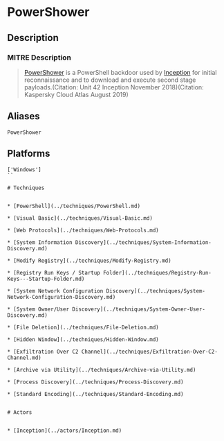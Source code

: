 
# PowerShower

## Description

### MITRE Description

> [PowerShower](https://attack.mitre.org/software/S0441) is a PowerShell backdoor used by [Inception](https://attack.mitre.org/groups/G0100) for initial reconnaissance and to download and execute second stage payloads.(Citation: Unit 42 Inception November 2018)(Citation: Kaspersky Cloud Atlas August 2019)

## Aliases

```
PowerShower
```

## Platforms

```
['Windows']
``

# Techniques


* [PowerShell](../techniques/PowerShell.md)

* [Visual Basic](../techniques/Visual-Basic.md)
    
* [Web Protocols](../techniques/Web-Protocols.md)
    
* [System Information Discovery](../techniques/System-Information-Discovery.md)
    
* [Modify Registry](../techniques/Modify-Registry.md)
    
* [Registry Run Keys / Startup Folder](../techniques/Registry-Run-Keys---Startup-Folder.md)
    
* [System Network Configuration Discovery](../techniques/System-Network-Configuration-Discovery.md)
    
* [System Owner/User Discovery](../techniques/System-Owner-User-Discovery.md)
    
* [File Deletion](../techniques/File-Deletion.md)
    
* [Hidden Window](../techniques/Hidden-Window.md)
    
* [Exfiltration Over C2 Channel](../techniques/Exfiltration-Over-C2-Channel.md)
    
* [Archive via Utility](../techniques/Archive-via-Utility.md)
    
* [Process Discovery](../techniques/Process-Discovery.md)
    
* [Standard Encoding](../techniques/Standard-Encoding.md)
    

# Actors


* [Inception](../actors/Inception.md)

